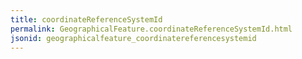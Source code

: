 ```yaml
---
title: coordinateReferenceSystemId
permalink: GeographicalFeature.coordinateReferenceSystemId.html
jsonid: geographicalfeature_coordinatereferencesystemid
---
```

